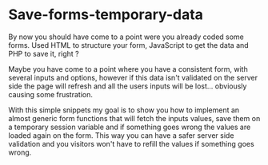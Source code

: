 # Save-forms-temporary-data
By now you should have come to a point were you already coded some forms.
Used HTML to structure your form, JavaScript to get the data and PHP to save it, right ?

Maybe you have come to a point where you have a consistent form, with several inputs and options, however if this data isn't validated on the server side the page will refresh and all the users inputs will be lost... obviously causing some frustration.

With this simple snippets my goal is to show you how to implement an almost generic form functions that will fetch the inputs values, save them on a temporary session variable and if something goes wrong the values are loaded again on the form. 
This way you can have a safer server side validation and you visitors won't have to refill the values if something goes wrong.
